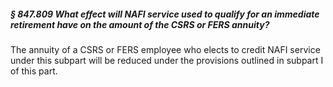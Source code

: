 ##### § 847.809 What effect will NAFI service used to qualify for an immediate retirement have on the amount of the CSRS or FERS annuity? #####

The annuity of a CSRS or FERS employee who elects to credit NAFI service under this subpart will be reduced under the provisions outlined in subpart I of this part.
